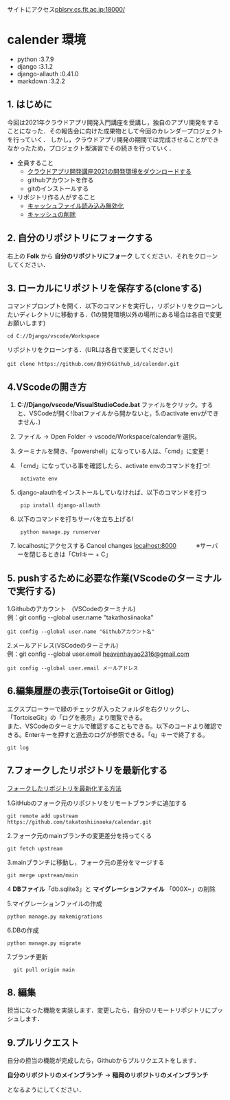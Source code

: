 サイトにアクセス[pblsrv.cs.fit.ac.jp:18000/](http://pblsrv.cs.fit.ac.jp:18000/)

# calender 環境

- python                    :3.7.9                
- django                    :3.1.2                        
- django-allauth            :0.41.0   
- markdown                  :3.2.2                   


## 1. はじめに
今回は2021年クラウドアプリ開発入門講座を受講し，独自のアプリ開発をすることになった．その報告会に向けた成果物として今回のカレンダープロジェクトを行っていく．
しかし，クラウドアプリ開発の期間では完成させることができなかったため，プロジェクト型演習でその続きを行っていく．
* 全員すること
    * [クラウドアプリ開発講座2021の開発環境をダウンロードする](Document/make_env.md)
    * githubアカウントを作る
    * gitのインストールする
* リポジトリ作る人がすること
    * [キャッシュファイル読み込み無効化](https://note.com/masato1230/n/na63ac4e7ccdd)
    * [キャッシュの削除](https://qiita.com/fuwamaki/items/3ed021163e50beab7154)


## 2. 自分のリポジトリにフォークする
右上の **Folk** から **自分のリポジトリにフォーク** してください．それをクローンしてください．


## 3. ローカルにリポジトリを保存する(cloneする)
コマンドプロンプトを開く．以下のコマンドを実行し，リポジトリをクローンしたいディレクトリに移動する．(1の開発環境以外の場所にある場合は各自で変更お願いします)
    
    cd C://Django/vscode/Workspace
 
リポジトリをクローンする．(URLは各自で変更してください)

    git clone https://github.com/自分のGithub_id/calendar.git
    
## 4.VScodeの開き方
1. **C://Django/vscode/VisualStudioCode.bat** ファイルをクリック。すると、VSCodeが開く!(batファイルから開かないと，5.のactivate envができません．)

2. ファイル → Open Folder → vscode/Workspace/calendarを選択。
3. ターミナルを開き、「powershell」になっている人は、「cmd」に変更！
4. 「cmd」になっている事を確認したら、activate envのコマンドを打つ!      

        activate env



6. django-alauthをインストールしていなければ、以下のコマンドを打つ

        pip install django-allauth

7. 以下のコマンドを打ちサーバを立ち上げる!

        python manage.py runserver
        
8. localhostにアクセスする
Cancel changes
    [localhost:8000](http://localhost:8000/)　　　
    ※サーバーを閉じるときは「Ctrlキー + C」

    


## 5. pushするために必要な作業(VScodeのターミナルで実行する)
1.Githubのアカウント　(VSCodeのターミナル)  
例：git config --global user.name "takathosiinaoka"

    git config --global user.name "Githubアカウント名"  　 


2.メールアドレス(VSCodeのターミナル)  
例：git config --global user.email heavenhayao2316@gmail.com  

    git config --global user.email メールアドレス

## 6.編集履歴の表示(TortoiseGit or Gitlog)
エクスプローラーで緑のチェックが入ったフォルダを右クリックし、「TortoiseGit」の「ログを表示」より閲覧できる。  
また、VSCodeのターミナルで確認することもできる。以下のコードより確認できる。Enterキーを押すと過去のログが参照できる。「q」キーで終了する。


    git log
   
## 7.フォークしたリポジトリを最新化する
[フォークしたリポジトリを最新化する方法](https://qiita.com/Nossa/items/ace2ab802adc85f86b20)


1.GitHubのフォーク元のリポジトリをリモートブランチに追加する

    git remote add upstream https://github.com/takatoshiinaoka/calendar.git

2.フォーク元のmainブランチの変更差分を持ってくる

    git fetch upstream

3.mainブランチに移動し，フォーク元の差分をマージする

    git merge upstream/main

4 **DBファイル**「db.sqlite3」と **マイグレーションファイル** 「000X~」の削除
         
5.マイグレーションファイルの作成

    python manage.py makemigrations

6.DBの作成
   
    python manage.py migrate
    
7.ブランチ更新

      git pull origin main

## 8. 編集
担当になった機能を実装します．変更したら，自分のリモートリポジトリにプッシュします．

## 9.プルリクエスト
自分の担当の機能が完成したら，Githubからプルリクエストをします．

**自分のリポジトリのメインブランチ** → **稲岡のリポジトリのメインブランチ**

となるようにしてください．

  

  
   

   
   
